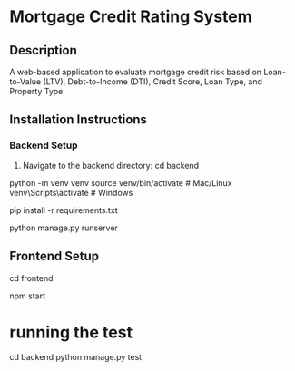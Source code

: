 # Mortgage Credit Rating System

## Description
A web-based application to evaluate mortgage credit risk based on Loan-to-Value (LTV), Debt-to-Income (DTI), Credit Score, Loan Type, and Property Type.

## Installation Instructions

### Backend Setup
1. Navigate to the backend directory:
   cd backend


python -m venv venv
source venv/bin/activate  # Mac/Linux
venv\Scripts\activate  # Windows


pip install -r requirements.txt

python manage.py runserver



## Frontend Setup
cd frontend

npm start


# running the test 

cd backend
python manage.py test